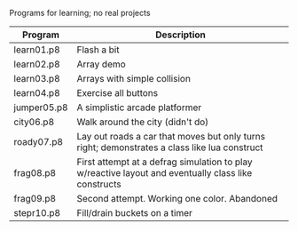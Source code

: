 Programs for learning; no real projects

| Program | Description |
| ------------ | ---------------- |
|learn01.p8 | Flash a bit|
|learn02.p8 | Array demo|
|learn03.p8 | Arrays with simple collision|
|learn04.p8 | Exercise all buttons |
|jumper05.p8 | A simplistic arcade platformer |
|city06.p8 | Walk around the city (didn't do) |
|roady07.p8 | Lay out roads a car that moves but only turns right; demonstrates a class like lua construct |
| frag08.p8 | First attempt at a defrag simulation to play w/reactive layout and eventually class like constructs |
| frag09.p8 | Second attempt. Working one color. Abandoned |
| stepr10.p8 | Fill/drain buckets on a timer |


